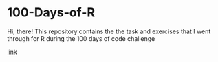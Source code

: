 # 100-Days-of-R
Hi, there! This repository contains the the task and exercises that I went through for R during the 100 days of code challenge

<a href= "https://github.com/subah-hussain/100-Days-of-R/blob/main/100DOC1/100DOC%201.Rmd">link </a>
